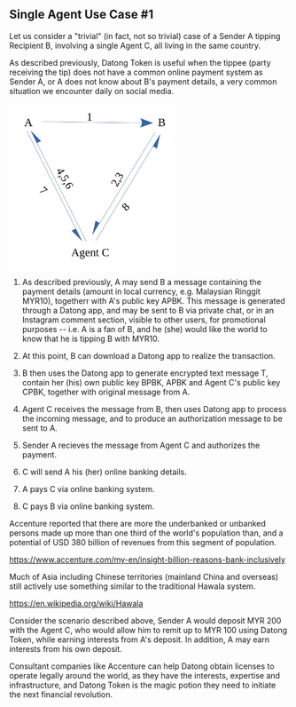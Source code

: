 <h2> Single Agent Use Case #1 </h2>

Let us consider a "trivial" (in fact, not so trivial) case of a Sender A tipping Recipient B, involving a single Agent C, all living in the same country.

As described previously, Datong Token is useful when the tippee (party receiving the tip) does not have a common online payment system as Sender A, or A does not know about B's payment details, a very common situation we encounter daily on social media.

<img src="https://github.com/udexon/DatongToken/blob/master/one_agent_large.png" width=300>

1. As described previously, A may send B a message containing the payment details (amount in local currency, e.g. Malaysian Ringgit MYR10), togetherr with A's public key APBK. This message is generated through a Datong app, and may be sent to B via private chat, or in an Instagram comment section, visible to other users, for promotional purposes -- i.e. A is a fan of B, and he (she) would like the world to know that he is tipping B with MYR10.

2. At this point, B can download a Datong app to realize the transaction.

3. B then uses the Datong app to generate encrypted text message T, contain her (his) own public key BPBK, APBK and Agent C's public key CPBK, together with original message from A.

4. Agent C receives the message from B, then uses Datong app to process the incoming message, and to produce an authorization message to be sent to A.

5. Sender A recieves the message from Agent C and authorizes the payment. 

6. C will send A his (her) online banking details.

7. A pays C via online banking system.

8. C pays B via online banking system.


Accenture reported that there are more the underbanked or unbanked persons made up more than one third of the world's population than, and a potential of USD 380 billion of revenues from this segment of population.

https://www.accenture.com/my-en/insight-billion-reasons-bank-inclusively

Much of Asia including Chinese territories (mainland China and overseas) still actively use something similar to the traditional Hawala system.

https://en.wikipedia.org/wiki/Hawala

Consider the scenario described above, Sender A would deposit MYR 200 with the Agent C, who would allow him to remit up to MYR 100 using Datong Token, while earning interests from A's deposit. In addition, A may earn interests from his own deposit.

Consultant companies like Accenture can help Datong obtain licenses to operate legally around the world, as they have the interests, expertise and infrastructure, and Datong Token is the magic potion they need to initiate the next financial revolution.
